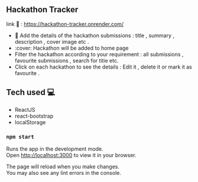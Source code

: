 ## Hackathon Tracker
  link :link: : <a>https://hackathon-tracker.onrender.com/ </a>
  
  - :book: Add the details of the hackathon submissions : title , summary , description , cover image etc .
  - :cover: Hackathon will be added to home page
  - Filter the hackathon according to your requirement : all submissions , favourite submissions , search for titie etc.
  - Click on each hackathon to see the details : Edit it , delete it or mark it as favourite .
  
## Tech used :computer:
- ReactJS
- react-bootstrap
- localStorage

### `npm start`

Runs the app in the development mode.\
Open [http://localhost:3000](http://localhost:3000) to view it in your browser.

The page will reload when you make changes.\
You may also see any lint errors in the console.
